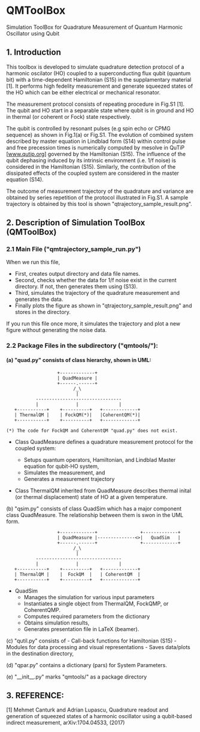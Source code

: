 # QMToolBox
Simulation ToolBox for Quadrature Measurement of Quantum Harmonic Oscillator using Qubit

## 1. Introduction

This toolbox is developed to simulate quadrature detection protocol of a harmonic
oscilator (HO) coupled to a superconducting flux qubit (quantum bit) with 
a time-dependent Hamiltonian (S15) in the supplamentary material [1]. 
It performs high fedelity measurement and generate squeezed states of the HO
which can be either electrical or mechanical resonator.

The measurement protocol consists of repeating procedure in Fig.S1 [1]. 
The qubit and HO start in a separable state where qubit is in ground and HO 
in thermal (or coherent or Fock) state respectively.

The qubit is controlled by resonant pulses (e.g spin echo or CPMG sequence)
as shown in Fig.1(a) or Fig.S1. The evolution of combined system described by 
master equation in Lindblad form (S14) within control pulse and 
free precession times is numerically computed by mesolve in QuTiP 
[www.qutip.org] governed by the Hamiltonian (S15). 
The influence of the qubit dephasing induced by its intrinsic environment
(i.e. 1/f noise) is considered in the Hamiltonian (S15). Similarly, 
the contribution of the dissipated effects of the coupled system 
are considered in the master equation (S14).

The outcome of measurement trajectory of the quadrature and variance 
are obtained by series repetition of the protocol illustrated in Fig.S1.
A sample trajectory is obtained by this tool is shown "qtrajectory_sample_result.png".



## 2. Description of Simulation ToolBox (QMToolBox)

### 2.1 Main File ("qmtrajectory_sample_run.py")
 When we run this file, 
 - First, creates output directory and data file names.
 - Second, checks whether the data for 1/f noise exist in the current directory. 
 If not, then generates them using (S13).
 - Third, simulates the trajectory of the quadrature measurement and generates the data. 
 - Finally plots the figure as shown in "qtrajectory_sample_result.png" and stores
 in the directory.
 
 If you run this file once more, it simulates the trajectory and plot a new figure 
 without generating the noise data.


### 2.2 Package Files in the subdirectory ("qmtools/"):
	
#### (a) "quad.py" consists of class hierarchy, shown in UML: 
     
                       +-------------+
                       | QuadMeasure |
                       +------.------+
                             /_\
                              |
               --------------------------------
               |              |               |
       +-----------+    +----------+   +-------------+
       | ThermalQM |    | FockQM(*)|   |CoherentQM(*)|
       +-----------+    +----------+   +-------------+
	   
    (*) The code for FockQM and CoherentQM "quad.py" does not exist.
	
   
   - Class QuadMeasure defines a quadrature measurement protocol for the coupled system: 
	 - Setups quantum operators, Hamiltonian, and Lindblad Master equation for qubit-HO system, 
	 - Simulates the measurement, and 
	 - Generates a measurement trajectory
	
   - Class ThermalQM inherited from QuadMeasure describes thermal inital (or thermal displacement) state of HO
    at a given temperature.
	
(b) "qsim.py" consists of class QuadSim which has a major component class QuadMeasure.
	The relationship between them is swon in the UML form.

                       +-------------+                +-------------+
                       | QuadMeasure |--------------<>|   QuadSim   |
                       +------.------+                +-------------+
                             /_\
                              |
               --------------------------------
               |              |               |
       +-----------+    +----------+   +-------------+
       | ThermalQM |    |  FockQM  |   | CoherentQM  |
       +-----------+    +----------+   +-------------+
	 
   - QuadSim 
        * Manages the simulation for various input parameters
        * Instantiates a single object from ThermalQM, FockQMP, or CoherentQMP. 
		* Computes required parameters from the dictionary 
		* Obtains simulation results, 
		* Generates presentation file in LaTeX (beamer). 
		
	
(c) "qutil.py" consists of 
		- Call-back functions for Hamiltonian (S15) 
		- Modules for data processing and  visual representations 
		- Saves data/plots in the destination directory, 
		
(d) "qpar.py" contains a dictionary (pars) for System Parameters.

(e) "\_\_init\_\_.py" marks "qmtools/" as a package directory
	
	
## 3. REFERENCE: 

[1] Mehmet Canturk and Adrian Lupascu, Quadrature readout and generation 
of squeezed states of a harmonic oscillator using a qubit-based indirect 
measurement, arXiv:1704.04533, (2017)


